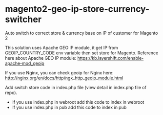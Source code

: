 # magento2-geo-ip-store-currency-switcher
Auto switch to correct store &amp; currency base on IP of customer for Magento 2

This solution uses Apache GEO IP module, it get IP from GEOIP_COUNTRY_CODE env variable then set store for Magento. Reference here about Apache GEO IP module: https://kb.layershift.com/enable-apache-mod_geoip

If you use Nginx, you can check geoip for Nginx here: http://nginx.org/en/docs/http/ngx_http_geoip_module.html

Add switch store code in index.php file (view detail in index.php file of repo). 
- If you use index.php in webroot add this code to index in webroot
- If you use index.php in pub add this code to index in pub
